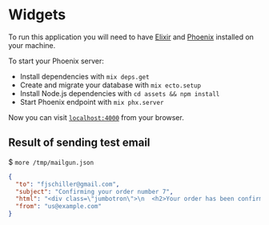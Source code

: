 # Widgets

To run this application you will need to have [Elixir](https://elixir-lang.org/install.html) and [Phoenix](https://hexdocs.pm/phoenix/installation.html) installed on your machine.

To start your Phoenix server:

- Install dependencies with `mix deps.get`
- Create and migrate your database with `mix ecto.setup`
- Install Node.js dependencies with `cd assets && npm install`
- Start Phoenix endpoint with `mix phx.server`

Now you can visit [`localhost:4000`](http://localhost:4000) from your browser.

## Result of sending test email

\$ `more /tmp/mailgun.json`

```json
{
  "to": "fjschiller@gmail.com",
  "subject": "Confirming your order number 7",
  "html": "<div class=\"jumbotron\">\n  <h2>Your order has been confirmed!</h2>\n  <p> Your order number is 7</p>\n  <span><a href=\"/widgets/7\">View Order</a></span>\n</div>\n",
  "from": "us@example.com"
}
```
